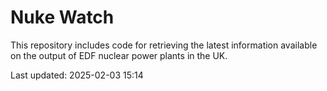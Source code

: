 # Nuke Watch

This repository includes code for retrieving the latest information available on the output of EDF nuclear power plants in the UK.

Last updated: 2025-02-03 15:14